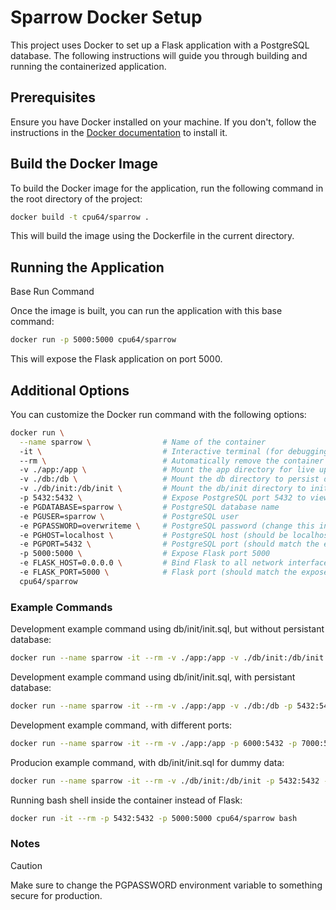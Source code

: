 # Sparrow Docker Setup

This project uses Docker to set up a Flask application with a PostgreSQL database. The following instructions will guide you through building and running the containerized application.

## Prerequisites

Ensure you have Docker installed on your machine. If you don't, follow the instructions in the [Docker documentation](https://docs.docker.com/get-docker/) to install it.

## Build the Docker Image

To build the Docker image for the application, run the following command in the root directory of the project:

```bash
docker build -t cpu64/sparrow .
```

This will build the image using the Dockerfile in the current directory.
## Running the Application
Base Run Command

Once the image is built, you can run the application with this base command:

```bash
docker run -p 5000:5000 cpu64/sparrow
```

This will expose the Flask application on port 5000.
## Additional Options

You can customize the Docker run command with the following options:
```bash
docker run \
  --name sparrow \                # Name of the container
  -it \                           # Interactive terminal (for debugging or running commands inside)
  --rm \                          # Automatically remove the container when it stops
  -v ./app:/app \                 # Mount the app directory for live updates (use during development)
  -v ./db:/db \                   # Mount the db directory to persist data
  -v ./db/init:/db/init \         # Mount the db/init directory to initialize the database using ./db/init/init.sql (not needed if -v ./db:/db is used)
  -p 5432:5432 \                  # Expose PostgreSQL port 5432 to view the database outside the container (default configuration below)
  -e PGDATABASE=sparrow \         # PostgreSQL database name
  -e PGUSER=sparrow \             # PostgreSQL user
  -e PGPASSWORD=overwriteme \     # PostgreSQL password (change this in production)
  -e PGHOST=localhost \           # PostgreSQL host (should be localhost if running within the same container)
  -e PGPORT=5432 \                # PostgreSQL port (should match the exposed PostgreSQL port "-p 5432:5432")
  -p 5000:5000 \                  # Expose Flask port 5000
  -e FLASK_HOST=0.0.0.0 \         # Bind Flask to all network interfaces (required for Docker deployment)
  -e FLASK_PORT=5000 \            # Flask port (should match the exposed Flask port "-p 5000:5000")
  cpu64/sparrow
```
### Example Commands

Development example command using db/init/init.sql, but without persistant database:
```bash
docker run --name sparrow -it --rm -v ./app:/app -v ./db/init:/db/init -p 5432:5432 -p 5000:5000 cpu64/sparrow
```
Development example command using db/init/init.sql, with persistant database:
```bash
docker run --name sparrow -it --rm -v ./app:/app -v ./db:/db -p 5432:5432 -p 5000:5000 cpu64/sparrow
```
Development example command, with different ports:
```bash
docker run --name sparrow -it --rm -v ./app:/app -p 6000:5432 -p 7000:5432 cpu64/sparrow
```
Producion example command, with db/init/init.sql for dummy data:
```bash
docker run --name sparrow -it --rm -v ./db/init:/db/init -p 5432:5432 -p 5000:5000 cpu64/sparrow
```
Running bash shell inside the container instead of Flask:
```bash
docker run -it --rm -p 5432:5432 -p 5000:5000 cpu64/sparrow bash
```

### Notes
> [!CAUTION]
> Make sure to change the PGPASSWORD environment variable to something secure for production.
